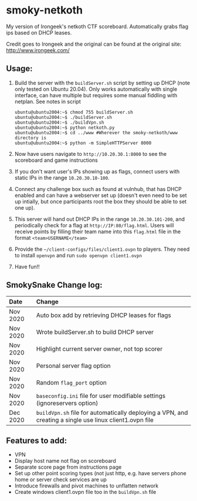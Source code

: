 # smoky-netkoth
My version of Irongeek's netkoth CTF scoreboard. Automatically grabs flag ips based on DHCP leases.

Credit goes to Irongeek and the original can be found at the original site: http://www.irongeek.com/

## Usage:
1.  Build the server with the `buildServer.sh` script by setting up DHCP (note only tested on Ubuntu 20.04). Only works automatically with single interface, can have multiple but requires some manual fiddling with netplan. See notes in script

    ```
    ubuntu@ubuntu2004:~$ chmod 755 buildServer.sh
    ubuntu@ubuntu2004:~$ ./buildServer.sh
    ubuntu@ubuntu2004:~$ ./buildVpn.sh
    ubuntu@ubuntu2004:~$ python netkoth.py
    ubuntu@ubuntu2004:~$ cd ../www #Wherever the smoky-netkoth/www directory is
    ubuntu@ubuntu2004:~$ python -m SimpleHTTPServer 8000
    ```

1.  Now have users navigate to `http://10.20.30.1:8000` to see the scoreboard and game instructions

1.  If you don't want user's IPs showing up as flags, connect users with static IPs in the range `10.20.30.10-100`.

1. Connect any challenge box such as found at vulnhub, that has DHCP enabled and can have a webserver set up (doesn't even need to be set up intially, but once participants root the box they should be able to set one up). 

1. This server will hand out DHCP IPs in the range `10.20.30.101-200`, and periodically check for a flag at `http://IP:80/flag.html`. Users will receive points by filling their team name into this `flag.html` file in the format `<team>USERNAME</team>`

1.  Provide the `~/client-configs/files/client1.ovpn` to players. They need to install `openvpn` and run `sudo openvpn client1.ovpn`

1.  Have fun!!

## SmokySnake Change log:
| Date | Change|
| :--- | :---- |
| Nov 2020 | Auto box add by retrieving DHCP leases for flags |
| Nov 2020 | Wrote buildServer.sh to build DHCP server|
| Nov 2020 | Highlight current server owner, not top scorer |
| Nov 2020 | Personal server flag option |
| Nov 2020 | Random `flag_port` option | 
| Nov 2020 | `baseconfig.ini` file for user modifiable settings (ignoreservers option) |
| Dec 2020 | `buildVpn.sh` file for automatically deploying a VPN, and creating a single use linux client1.ovpn file |

## Features to add:
*  VPN
*  Display host name not flag on scoreboard
*  Separate score page from instructions page
*  Set up other point scoring types (not just http, e.g. have servers phone home or server check services are up
*  Introduce firewalls and pivot machines to unflatten network
*  Create windows client1.ovpn file too in the `buildVpn.sh` file

